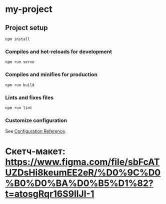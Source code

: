 # my-project

## Project setup
```
npm install
```

### Compiles and hot-reloads for development
```
npm run serve
```

### Compiles and minifies for production
```
npm run build
```

### Lints and fixes files
```
npm run lint
```

### Customize configuration
See [Configuration Reference](https://cli.vuejs.org/config/).

# Скетч-макет: https://www.figma.com/file/sbFcATUZDsHi8keumEE2eR/%D0%9C%D0%B0%D0%BA%D0%B5%D1%82?t=atosgRqr16S9llJI-1
